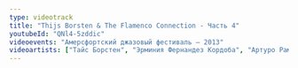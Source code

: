 ```yaml
---
type: videotrack
title: "Thijs Borsten & The Flamenco Connection - Часть 4"
youtubeId: "QNl4-5zddic"
videoevents: "Амерсфортский джазовый фестиваль — 2013"
videoartists: ["Тайс Борстен", "Эрминия Фернандез Кордоба", "Артуро Рамон"]
---
```

